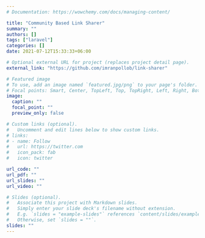 ```yaml
---
# Documentation: https://wowchemy.com/docs/managing-content/

title: "Community Based Link Sharer"
summary: ""
authors: []
tags: ["laravel"]
categories: []
date: 2021-07-12T15:33:33+06:00

# Optional external URL for project (replaces project detail page).
external_link: "https://github.com/imranpollob/link-sharer"

# Featured image
# To use, add an image named `featured.jpg/png` to your page's folder.
# Focal points: Smart, Center, TopLeft, Top, TopRight, Left, Right, BottomLeft, Bottom, BottomRight.
image:
  caption: ""
  focal_point: ""
  preview_only: false

# Custom links (optional).
#   Uncomment and edit lines below to show custom links.
# links:
# - name: Follow
#   url: https://twitter.com
#   icon_pack: fab
#   icon: twitter

url_code: ""
url_pdf: ""
url_slides: ""
url_video: ""

# Slides (optional).
#   Associate this project with Markdown slides.
#   Simply enter your slide deck's filename without extension.
#   E.g. `slides = "example-slides"` references `content/slides/example-slides.md`.
#   Otherwise, set `slides = ""`.
slides: ""
---
```

